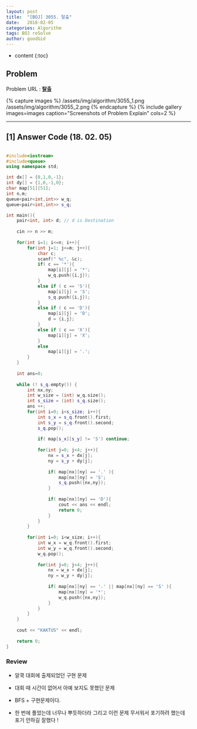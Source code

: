 ```yaml
---
layout: post
title:  "[BOJ] 3055. 탈출"
date:   2018-02-05
categories: Algorithm
tags: BOJ reSolve
author: goodGid
---
```

* content
{:toc}


## Problem 
Problem URL : **[탈출](https://www.acmicpc.net/problem/3055)**

{% capture images %}
    /assets/img/algorithm/3055_1.png
    /assets/img/algorithm/3055_2.png
{% endcapture %}
{% include gallery images=images caption="Screenshots of Problem Explain" cols=2 %}








---
 
## [1] Answer Code (18. 02. 05)

``` cpp

#include<iostream>
#include<queue>
using namespace std;

int dx[] = {0,1,0,-1};
int dy[] = {1,0,-1,0};
char map[51][51];
int n,m;
queue<pair<int,int>> w_q;
queue<pair<int,int>> s_q;

int main(){
    pair<int, int> d; // d is Destination
    
    cin >> n >> m;
    
    for(int i=1; i<=n; i++){
        for(int j=1; j<=m; j++){
            char c;
            scanf(" %c", &c);
            if( c == '*'){
                map[i][j] = '*';
                w_q.push({i,j});
            }
            else if ( c == 'S'){
                map[i][j] = 'S';
                s_q.push({i,j});
            }
            else if ( c == 'D'){
                map[i][j] = 'D';
                d = {i,j};
            }
            else if ( c == 'X'){
                map[i][j] = 'X';
            }
            else
                map[i][j] = '.';
        }
    }
    
    int ans=0;
    
    while (! s_q.empty()) {
        int nx,ny;
        int w_size = (int) w_q.size();
        int s_size = (int) s_q.size();
        ans ++;
        for(int i=0; i<s_size; i++){
            int s_x = s_q.front().first;
            int s_y = s_q.front().second;
            s_q.pop();
            
            if( map[s_x][s_y] != 'S') continue;
            
            for(int j=0; j<4; j++){
                nx = s_x + dx[j];
                ny = s_y + dy[j];
                
                if( map[nx][ny] == '.' ){
                    map[nx][ny] = 'S';
                    s_q.push({nx,ny});
                }
                
                if( map[nx][ny] == 'D'){
                    cout << ans << endl;
                    return 0;
                }
            }
        }
        
        for(int i=0; i<w_size; i++){
            int w_x = w_q.front().first;
            int w_y = w_q.front().second;
            w_q.pop();
            
            for(int j=0; j<4; j++){
                nx = w_x + dx[j];
                ny = w_y + dy[j];
                
                if( map[nx][ny] == '.' || map[nx][ny] == 'S' ){
                    map[nx][ny] = '*';
                    w_q.push({nx,ny});
                }
            }
        }
    }
    
    cout << "KAKTUS" << endl;
    
    return 0;
}
```
### Review

* 알쿡 대회에 출제되었던 구현 문제

* 대회 때 시간이 없어서 아예 보지도 못했던 문제

* BFS + 구현문제이다.

* 한 번에 풀었는데 너무나 뿌듯하더라 그리고 이런 문제 무서워서 포기하려 했는데 포기 안하길 잘했다 !


